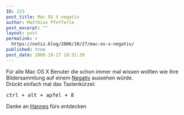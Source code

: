 ```yaml
---
ID: 223
post_title: Mac OS X negativ
author: Matthias Pfefferle
post_excerpt: ""
layout: post
permalink: >
  https://notiz.blog/2006/10/27/mac-os-x-negativ/
published: true
post_date: 2006-10-27 18:31:39
---
```

<!-- wp:paragraph -->
<p>Für alle Mac OS X Benuter die schon immer mal wissen wollten wie ihre Bildersammlung auf einem <a href="http://de.wikipedia.org/wiki/Negativfilm">Negativ</a> aussehen würde.<br/>Drückt einfach mal das Tastenkürzel:</p>
<!-- /wp:paragraph -->

<!-- wp:preformatted -->
<pre class="wp-block-preformatted">ctrl + alt + apfel + 8</pre>
<!-- /wp:preformatted -->

<!-- wp:paragraph -->
<p>Danke an <a href="http://2ndheaven.de">Hannes</a> fürs entdecken</p>
<!-- /wp:paragraph -->